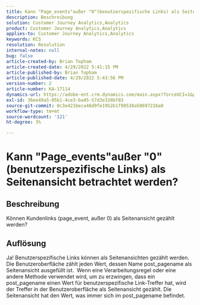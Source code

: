 ```yaml
---
title: Kann "Page_events"außer "0"(benutzerspezifische Links) als Seitenansicht betrachtet werden?
description: Beschreibung
solution: Customer Journey Analytics,Analytics
product: Customer Journey Analytics,Analytics
applies-to: Customer Journey Analytics,Analytics
keywords: KCS
resolution: Resolution
internal-notes: null
bug: false
article-created-by: Brian Topham
article-created-date: 4/29/2022 5:41:15 PM
article-published-by: Brian Topham
article-published-date: 4/29/2022 5:43:56 PM
version-number: 2
article-number: KA-17114
dynamics-url: https://adobe-ent.crm.dynamics.com/main.aspx?forceUCI=1&pagetype=entityrecord&etn=knowledgearticle&id=aba6b38d-e3c7-ec11-a7b6-0022480a10ee
exl-id: 36ee49a5-05b1-4ce3-ba45-57d3e328bf83
source-git-commit: 0c3e421beca46d9fe1952b1f98538a50697216a0
workflow-type: tm+mt
source-wordcount: '121'
ht-degree: 3%

---
```


# Kann &quot;Page_events&quot;außer &quot;0&quot;(benutzerspezifische Links) als Seitenansicht betrachtet werden?

## Beschreibung


Können Kundenlinks (page_event, außer 0) als Seitenansicht gezählt werden?


## Auflösung


Ja! Benutzerspezifische Links können als Seitenansichten gezählt werden. Die Benutzeroberfläche zählt jeden Wert, dessen Name post_pagename als Seitenansicht ausgefüllt ist.  Wenn eine Verarbeitungsregel oder eine andere Methode verwendet wird, um zu erzwingen, dass ein post_pagename einen Wert für benutzerspezifische Link-Treffer hat, wird der Treffer in der Benutzeroberfläche als Seitenansicht gezählt. Die Seitenansicht hat den Wert, was immer sich im post_pagename befindet.
